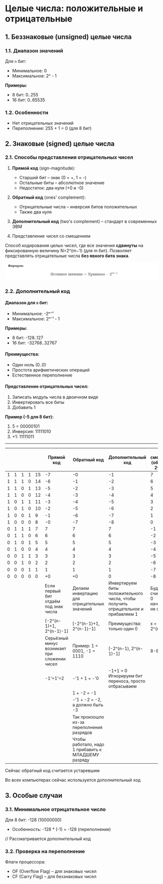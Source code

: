 # Целые числа: положительные и отрицательные

## **1. Беззнаковые (unsigned) целые числа**

### **1.1. Диапазон значений**

Для `n` бит:

- Минимальное: 0
- Максимальное: 2ⁿ - 1

**Примеры:**

- 8 бит: 0..255
- 16 бит: 0..65535

### 1.2. Особенности

- Нет отрицательных значений
- Переполнение: 255 + 1 = 0 (для 8 бит)

## **2. Знаковые (signed) целые числа**

### **2.1. Способы представления отрицательных чисел**

1. **Прямой код** (sign-magnitude):

   - Старший бит – знак (0 = +, 1 = -)
   - Остальные биты – абсолютное значение
   - Недостаток: два нуля (+0 и -0)
2. **Обратный код** (ones' complement):

   - Отрицательные числа – инверсия битов положительных
   - Также два нуля
3. **Дополнительный код** (two's complement) – стандарт в современных ЭВМ
4. Представление чисел со смещением

Способ кодирования целых чисел, где все значения **сдвинуты** на фиксированную величину N=2^(m−1) (для m бит). Позволяет представлять отрицательные числа **без явного бита знака**.

![1747340419584](images/8.Целыечисла.Положительныеиотрицательные/1747340419584.png)

### **2.2. Дополнительный код**

#### **Диапазон для `n` бит:**

- Минимальное: -2ⁿ⁻¹
- Максимальное: 2ⁿ⁻¹ - 1

**Примеры:**

- 8 бит: -128..127
- 16 бит: -32768..32767

#### **Преимущества:**

- Один ноль (0..0)
- Простота арифметических операций
- Естественное переполнение

#### **Представление отрицательных чисел:**

1. Записать модуль числа в двоичном виде
2. Инвертировать все биты
3. Добавить 1

**Пример (-5 для 8 бит):**

1. 5 = 00000101
2. Инверсия: 11111010
3. +1: 11111011

---


|   |   |   |   |    | Прямой код                                                                 | Обратный код                                                                       | Дополнительный ход                                                                                                                        | Со смещением (обычно на 2^(n-1))                   |
| - | - | - | - | -- | ----------------------------------------------------------------------------------- | --------------------------------------------------------------------------------------------- | ---------------------------------------------------------------------------------------------------------------------------------------------------------- | --------------------------------------------------------------------- |
| 1 | 1 | 1 | 1 | 15 | -7                                                                                  | -0                                                                                            | -1                                                                                                                                                         | 7                                                                     |
| 1 | 1 | 1 | 0 | 14 | -6                                                                                  | -1                                                                                            | -2                                                                                                                                                         | 6                                                                     |
| 1 | 1 | 0 | 1 | 13 | -5                                                                                  | -2                                                                                            | -3                                                                                                                                                         | 5                                                                     |
| 1 | 1 | 0 | 0 | 12 | -4                                                                                  | -3                                                                                            | -4                                                                                                                                                         | 4                                                                     |
| 1 | 0 | 1 | 1 | 11 | -3                                                                                  | -4                                                                                            | -5                                                                                                                                                         | 3                                                                     |
| 1 | 0 | 1 | 0 | 10 | -2                                                                                  | -5                                                                                            | -6                                                                                                                                                         | 2                                                                     |
| 1 | 0 | 0 | 1 | 9  | -1                                                                                  | -6                                                                                            | -7                                                                                                                                                         | 1                                                                     |
| 1 | 0 | 0 | 0 | 8  | -0                                                                                  | -7                                                                                            | -8                                                                                                                                                         | 0                                                                     |
| 0 | 1 | 1 | 1 | 7  | 7                                                                                   | 7                                                                                             | 7                                                                                                                                                          | -1                                                                    |
| 0 | 1 | 1 | 0 | 6  | 6                                                                                   | 6                                                                                             | 6                                                                                                                                                          | -2                                                                    |
| 0 | 1 | 0 | 1 | 5  | 5                                                                                   | 5                                                                                             | 5                                                                                                                                                          | -3                                                                    |
| 0 | 1 | 0 | 0 | 4  | 4                                                                                   | 4                                                                                             | 4                                                                                                                                                          | -4                                                                    |
| 0 | 0 | 1 | 1 | 3  | 3                                                                                   | 3                                                                                             | 3                                                                                                                                                          | -5                                                                    |
| 0 | 0 | 1 | 0 | 2  | 2                                                                                   | 2                                                                                             | 2                                                                                                                                                          | -6                                                                    |
| 0 | 0 | 0 | 1 | 1  | 1                                                                                   | 1                                                                                             | 1                                                                                                                                                          | -7                                                                    |
| 0 | 0 | 0 | 0 | 0  | +0                                                                                  | +0                                                                                            | 0                                                                                                                                                          | -8                                                                    |
|   |   |   |   |    | Если первый бит отдаём под знак числа                | Делаем инвертацию для отрицательных значений          | Инвертируем биты положительного числа, чтобы получить  отрицательное и прибавляем 1 | Будем считать, что 0 начинается не с 0000 |
|   |   |   |   |    | [-2^(n-1)+1, 2^(n-1)-1]                                                             | [-2^(n-1)+1, 2^(n-1)-1]                                                                       | Преимущества: только один 0                                                                                                          | x = y - 2^(n-1)                                                       |
|   |   |   |   |    | Серьёзный минус возникает при сложении чисел | Пример: 1 = 0001, -1 = 1110                                                             | [-2^(n-1), 2^(n-1)-1]                                                                                                                                      | 8-8=0                                                                 |
|   |   |   |   |    | -1'+1'=2                                                                            | -'1 + 1 = -'0                                                                                 | -1+1 = 0 Игнорируем бит переноса, просто отбрасываем                                                                 |                                                                       |
|   |   |   |   |    |                                                                                     | 1 + -2 = -1                                                                                   |                                                                                                                                                            |                                                                       |
|   |   |   |   |    |                                                                                     | -'1 + -2 = -2, а должно быть -3                                                    |                                                                                                                                                            |                                                                       |
|   |   |   |   |    |                                                                                     | Так произошло из-за переполнения разрядов                 |                                                                                                                                                            |                                                                       |
|   |   |   |   |    |                                                                                     | Чтобы работало, надо 1 прибавить к МЛАДШЕМУ разряду |                                                                                                                                                            |                                                                       |

Сейчас обратный код считается устаревшим

Во всех компьютерах сейчас используется дополнительный ход

## **3. Особые случаи**

### **3.1. Минимальное отрицательное число**

Для 8 бит: -128 (10000000)

- Особенность: -128 * (-1) = -128 (переполнение)

// Рассматривается дополнительный код

### **3.2. Проверка на переполнение**

Флаги процессора:

- OF (Overflow Flag) – для знаковых чисел
- CF (Carry Flag) – для беззнаковых чисел
